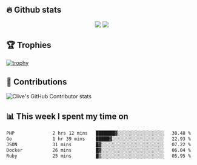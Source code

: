 ## &#128293; Github stats

<!-- GitHub Readme Streak Stats - https://github.com/DenverCoder1/github-readme-streak-stats -->
<p align="center">

<picture>
  <source 
    srcset="https://github-readme-stats.vercel.app/api?username=clivewalkden&count_private=true&show_icons=true&theme=darcula"
    media="(prefers-color-scheme: dark)"
  />
  <source
    srcset="https://github-readme-stats.vercel.app/api?username=clivewalkden&count_private=true&show_icons=true&theme=calm"
    media="(prefers-color-scheme: light), (prefers-color-scheme: no-preference)"
  />
  <img src="https://github-readme-stats.vercel.app/api?username=clivewalkden&count_private=true&show_icons=true&theme=darcula" />
</picture>

<a href="https://git.io/streak-stats" target="_blank">
  <img src="http://github-readme-streak-stats.herokuapp.com?user=clivewalkden&theme=darcula&date_format=j%20M%5B%20Y%5D" />
</a>

</p>

## &#127942; Trophies
[![trophy](https://github-profile-trophy.vercel.app/?username=clivewalkden&theme=onedark)](https://github.com/clivewalkden/github-profile-trophy)

## &#129309; Contributions
![Clive's GitHub Contributor stats](https://github-contributor-stats.vercel.app/api?username=clivewalkden)

## &#128202; This week I spent my time on
<!--START_SECTION:waka-->

```txt
PHP              2 hrs 12 mins   ███████▓░░░░░░░░░░░░░░░░░   30.48 %
Go               1 hr 39 mins    █████▓░░░░░░░░░░░░░░░░░░░   22.93 %
JSON             31 mins         █▓░░░░░░░░░░░░░░░░░░░░░░░   07.22 %
Docker           26 mins         █▓░░░░░░░░░░░░░░░░░░░░░░░   06.04 %
Ruby             25 mins         █▒░░░░░░░░░░░░░░░░░░░░░░░   05.95 %
```

<!--END_SECTION:waka-->
